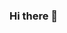 ### Hi there 👋

<!--
**JoyDhar32/JoyDhar32** is a ✨ _special_ ✨ repository because its `README.md` (this file) appears on your GitHub profile.

Here are some ideas to get you started:

- 🔭 I’m currently working on a Single Page Web Application 
- 🌱 I’m currently learning React Native
- 👯 I’m looking to collaborate on Fiverr
- 🤔 I’m looking for help with gaining knowledge
- 💬 Ask me about React & Laravel 
- 📫 How to reach me Linkedin : https://www.linkedin.com/in/joy-dhar-2689ab191/
- 😄 Pronouns: He/His
- ⚡ Fun fact: Whenever I get stress, I play chess and lost maximum games 🙄

